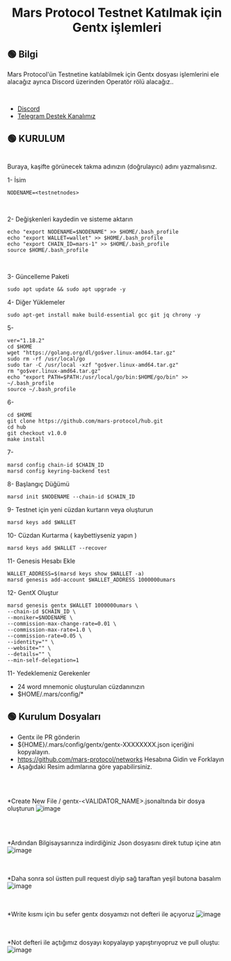 <h1 align="center"> Mars Protocol Testnet Katılmak için Gentx işlemleri 
</h1>


## 🟢 Bilgi

Mars Protocol'ün Testnetine katılabilmek için Gentx dosyası işlemlerini ele alacağız ayrıca Discord üzerinden Operatör rölü alacağız..

<br>

 * [Discord](https://discord.gg/marsprotocol)
 * [Telegram Destek Kanalımız](https://t.me/FortaDestek)



## 🟢 KURULUM
<br> 
Buraya, kaşifte görünecek takma adınızın (doğrulayıcı) adını yazmalısınız.  

1- İsim <br>
```shell
NODENAME=<testnetnodes>
```
<BR>

2- Değişkenleri kaydedin ve sisteme aktarın


```shell
echo "export NODENAME=$NODENAME" >> $HOME/.bash_profile
echo "export WALLET=wallet" >> $HOME/.bash_profile
echo "export CHAIN_ID=mars-1" >> $HOME/.bash_profile
source $HOME/.bash_profile
```

<BR>

3- Güncelleme Paketi

```shell
sudo apt update && sudo apt upgrade -y
```


4- Diğer Yüklemeler

```shell
sudo apt-get install make build-essential gcc git jq chrony -y

```

5- 

```shell
ver="1.18.2"
cd $HOME
wget "https://golang.org/dl/go$ver.linux-amd64.tar.gz"
sudo rm -rf /usr/local/go
sudo tar -C /usr/local -xzf "go$ver.linux-amd64.tar.gz"
rm "go$ver.linux-amd64.tar.gz"
echo "export PATH=$PATH:/usr/local/go/bin:$HOME/go/bin" >> ~/.bash_profile
source ~/.bash_profile

```

6- 

```shell
cd $HOME
git clone https://github.com/mars-protocol/hub.git
cd hub
git checkout v1.0.0
make install

```

7- 

```shell
marsd config chain-id $CHAIN_ID
marsd config keyring-backend test

```

8- Başlangıç Düğümü

```shell
marsd init $NODENAME --chain-id $CHAIN_ID

```

9- Testnet için yeni cüzdan kurtarın veya oluşturun

```shell
marsd keys add $WALLET

```

10- Cüzdan Kurtarma ( kaybettiyseniz yapın )

```shell
marsd keys add $WALLET --recover

```

11- Genesis Hesabı Ekle

```shell
WALLET_ADDRESS=$(marsd keys show $WALLET -a)
marsd genesis add-account $WALLET_ADDRESS 1000000umars

```

12- GentX Oluştur

```shell
marsd genesis gentx $WALLET 1000000umars \
--chain-id $CHAIN_ID \
--moniker=$NODENAME \
--commission-max-change-rate=0.01 \
--commission-max-rate=1.0 \
--commission-rate=0.05 \
--identity="" \
--website="" \
--details="" \
--min-self-delegation=1

```


11- Yedeklemeniz Gerekenler

* 24 word mnemonic oluşturulan cüzdanınızın
* $HOME/.mars/config/*



## 🟢 Kurulum Dosyaları <br>

* Gentx ile PR gönderin
* ${HOME}/.mars/config/gentx/gentx-XXXXXXXX.json içeriğini kopyalayın.
* https://github.com/mars-protocol/networks   Hesabına Gidin ve Forklayın
* Aşağıdaki Resim adımlarına göre yapabilirsiniz.

<br><br>

*Create New File /  gentx-<VALIDATOR_NAME>.jsonaltında bir dosya oluşturun
![image](https://user-images.githubusercontent.com/101635385/206646379-dca0bb55-6722-4e43-bbda-e7178431de5d.png)

<br><br>

*Ardından Bilgisaysarınıza indirdiğiniz Json dosyasını direk tutup içine atın
![image](https://user-images.githubusercontent.com/101635385/206646669-6a80cd39-cf20-4869-8e2f-1dce331d6a1f.png)

<br><br>
*Daha sonra sol üstten pull request diyip sağ taraftan yeşil butona basalım
![image](https://user-images.githubusercontent.com/101635385/206646874-eb75c9a4-193c-441c-96f1-10269bd902cf.png)

<br><br>
*Write kısmı için bu sefer gentx dosyamızı not defteri ile açıyoruz
![image](https://user-images.githubusercontent.com/101635385/206647031-e1977eb3-072f-4683-b453-97be9b121fe9.png)

<br><br>
*Not defteri ile açtığımız dosyayı kopyalayıp yapıştırıyopruz ve pull oluştu:
![image](https://user-images.githubusercontent.com/101635385/206647097-44b76fa7-b62f-4913-b04f-23aab3741915.png)




